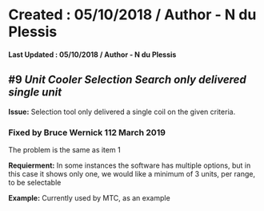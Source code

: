# Created : 05/10/2018 / Author - N du Plessis
#### Last Updated : 05/10/2018 / Author - N du Plessis

##  #9 **_Unit Cooler Selection Search only delivered single unit_**

**Issue:** Selection tool only delivered a single coil on the given criteria.

### Fixed by Bruce Wernick 112 March 2019
The problem is the same as item 1



**Requierment:** In some instances the software has multiple options, but in this case it shows only one, we would like a minimum of 
3 units, per range, to be selectable


**Example:** Currently used by MTC, as an example

